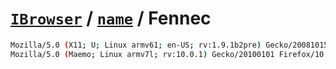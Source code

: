 # [`IBrowser`](/api/ua-parser-js/get-browser.md) / [`name`](../name.md) / Fennec

```sh
Mozilla/5.0 (X11; U; Linux armv61; en-US; rv:1.9.1b2pre) Gecko/20081015 Fennec/1.0a1
Mozilla/5.0 (Maemo; Linux armv7l; rv:10.0.1) Gecko/20100101 Firefox/10.0.1 Fennec/10.0.1
```